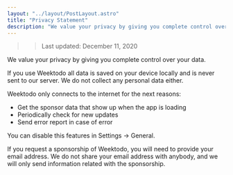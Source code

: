 ```yaml
---
layout: "../layout/PostLayout.astro"
title: "Privacy Statement"
description: "We value your privacy by giving you complete control over your data."
---
```



>> Last updated: December 11, 2020

We value your privacy by giving you complete control over your data.

If you use Weektodo all data is saved on your device locally and is never sent to our server. We do not collect any personal data either.

Weektodo only connects to the internet for the next reasons:

- Get the sponsor data that show up when the app is loading
- Periodically check for new updates
- Send error report in case of error
 
You can disable this features in Settings -> General.

If you request a sponsorship of Weektodo, you will need to provide your email address. We do not share your email address with anybody, and we will only send information related with the sponsorship.